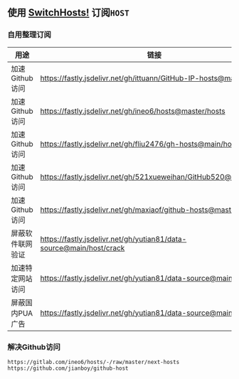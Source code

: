 ## 使用 [SwitchHosts!](https://github.com/oldj/SwitchHosts) 订阅`HOST`

### 自用整理订阅
| 用途 | 链接 |
| ---- | ---- |
| 加速 Github 访问 | https://fastly.jsdelivr.net/gh/ittuann/GitHub-IP-hosts@main/hosts |
| 加速 Github 访问 | https://fastly.jsdelivr.net/gh/ineo6/hosts@master/hosts |
| 加速 Github 访问 | https://fastly.jsdelivr.net/gh/fliu2476/gh-hosts@main/hosts |
| 加速 Github 访问 | https://fastly.jsdelivr.net/gh/521xueweihan/GitHub520@main/hosts |
| 加速 Github 访问 | https://fastly.jsdelivr.net/gh/maxiaof/github-hosts@master/hosts |
| 屏蔽软件联网验证 | https://fastly.jsdelivr.net/gh/yutian81/data-source@main/host/crack |
| 加速特定网站访问 | https://fastly.jsdelivr.net/gh/yutian81/data-source@main/host/jiasu |
| 屏蔽国内PUA广告 | https://fastly.jsdelivr.net/gh/yutian81/data-source@main/host/pua |

### 解决Github访问
```
https://gitlab.com/ineo6/hosts/-/raw/master/next-hosts
https://github.com/jianboy/github-host
```
